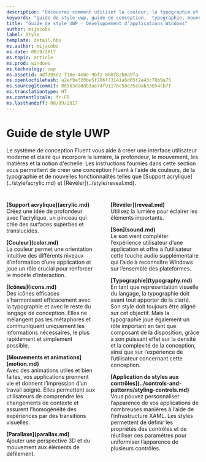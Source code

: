 ```yaml
---
description: "Découvrez comment utiliser la couleur, la typographie et le mouvement pour définir la personnalité de votre application UWP avec le guide de style UWP du Centre de développement Windows."
keywords: "guide de style uwp, guide de conception,  typographie, mouvement, son, développement d’applications"
title: "Guide de style UWP - Développement d’applications Windows"
author: mijacobs
label: Style
template: detail.hbs
ms.author: mijacobs
ms.date: 08/9/2017
ms.topic: article
ms.prod: windows
ms.technology: uwp
ms.assetid: 4df395d2-f10e-4e0e-9bf2-660f82b8a9fa
ms.openlocfilehash: a2ef9a320be5f286f73141a6d05f2a43c78b9a75
ms.sourcegitcommit: 0d5b3daddb3ae74f91178c58e35cbab33854cb7f
ms.translationtype: HT
ms.contentlocale: fr-FR
ms.lasthandoff: 08/09/2017
---
```

# <a name="uwp-style-guide"></a>Guide de style UWP

<link rel="stylesheet" href="https://az835927.vo.msecnd.net/sites/uwp/Resources/css/custom.css"> 

<p>Le système de conception Fluent vous aide à créer une interface utilisateur moderne et claire qui incorpore la lumière, la profondeur, le mouvement, les matières et la notion d'échelle. Les instructions fournies dans cette section vous permettent de créer une conception Fluent à l'aide de couleurs, de la typographie et de nouvelles fonctionnalités telles que [Support acrylique](../style/acrylic.md) et [Révéler](../style/reveal.md). 
</p>


<div style="column-count: 2; column-gap: 40px; margin-top: 40px;">

<div style="-webkit-column-break-inside: avoid; page-break-inside: avoid; break-inside: avoid;">
   <p style="margin-top: 0px; padding-top: 0px;"><b>[Support acrylique](acrylic.md)</b><br/>
Créez une idée de profondeur avec l'acrylique, un pinceau qui crée des surfaces superbes et translucides.</p>
</div>

<div style="-webkit-column-break-inside: avoid; page-break-inside: avoid; break-inside: avoid;">
   <p><b>[Couleur](color.md)</b><br/>
La couleur permet une orientation intuitive des différents niveaux d’information d’une application et joue un rôle crucial pour renforcer le modèle d’interaction.</p>
</div>
<div style="-webkit-column-break-inside: avoid; page-break-inside: avoid; break-inside: avoid;">
   <p><b>[Icônes](icons.md)</b><br/>
Des icônes efficaces s’harmonisent efficacement avec la typographie et avec le reste du langage de conception. Elles ne mélangent pas les métaphores et communiquent uniquement les informations nécessaires, le plus rapidement et simplement possible.</p>

</div>
  <div style="-webkit-column-break-inside: avoid; page-break-inside: avoid; break-inside: avoid;">
   <p><b>[Mouvements et animations](motion.md)</b><br/>
Avec des animations utiles et bien faites, vos applications prennent vie et donnent l’impression d’un travail soigné. Elles permettent aux utilisateurs de comprendre les changements de contexte et assurent l’homogénéité des expériences par des transitions visuelles.</p>
  </div>
  
  <div style="-webkit-column-break-inside: avoid; page-break-inside: avoid; break-inside: avoid;">
   <p><b>[Parallaxe](parallax.md)</b><br/>
Ajouter une perspective 3D et du mouvement aux éléments de défilement. </p>
  </div>  
  
  <div style="-webkit-column-break-inside: avoid; page-break-inside: avoid; break-inside: avoid;">
   <p><b>[Révéler](reveal.md)</b><br/>
Utilisez la lumière pour éclairer les éléments importants. </p>
  </div>    
  
 <div style="-webkit-column-break-inside: avoid; page-break-inside: avoid; break-inside: avoid;">
   <p><b>[Son](sound.md)</b><br/>
Le son vient compléter l’expérience utilisateur d’une application et offre à l’utilisateur cette touche audio supplémentaire qui l’aide à reconnaître Windows sur l’ensemble des plateformes.</p>
  </div>

  <div style="-webkit-column-break-inside: avoid; page-break-inside: avoid; break-inside: avoid;">
   <p><b>[Typographie](typography.md)</b><br/>
En tant que représentation visuelle du langage, la typographie doit avant tout apporter de la clarté. Son style doit toujours être aligné sur cet objectif. Mais la typographie joue également un rôle important en tant que composant de la disposition, grâce à son puissant effet sur la densité et la complexité de la conception, ainsi que sur l’expérience de l’utilisateur concernant cette conception.</p>
  </div>  
  
  <div style="-webkit-column-break-inside: avoid; page-break-inside: avoid; break-inside: avoid;">
   <p><b>[Application de styles aux contrôles](../controls-and-patterns/styling-controls.md)</b><br/>
Vous pouvez personnaliser l’apparence de vos applications de nombreuses manières à l’aide de l’infrastructure XAML. Les styles permettent de définir les propriétés des contrôles et de réutiliser ces paramètres pour uniformiser l’apparence de plusieurs contrôles.</p>
  </div>  
  

</div>



